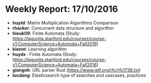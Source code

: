 # Weekly Report: 17/10/2016

- **huytd**: Matrix Multiplication Algorithms Comparison
- **rhacker**: Concurrent data structure and algorithm
- **hieuk09**: Finite Automata (Study: https://lagunita.stanford.edu/courses/course-v1:ComputerScience+Automata+Fall2016)
- **kiennt**: Learning algorithm
- **huydx** : Finite Automata (Study: https://lagunita.stanford.edu/courses/course-v1:ComputerScience+Automata+Fall2016)
- **giangnh**: URL parser Rust (https://www.ietf.org/rfc/rfc1738.txt)
- **lucdang**: Elasticsearch type of searches and usecases, practices
